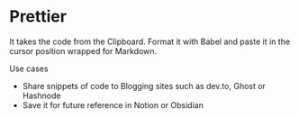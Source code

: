 # Prettier

It takes the code from the Clipboard.
Format it with Babel and paste it in the cursor position wrapped for Markdown.

Use cases

- Share snippets of code to Blogging sites such as dev.to, Ghost or Hashnode
- Save it for future reference in Notion or Obsidian
